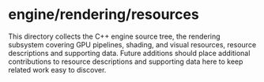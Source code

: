 # engine/rendering/resources

This directory collects the C++ engine source tree, the rendering subsystem covering GPU pipelines, shading, and visual resources, resource descriptions and supporting data.
Future additions should place additional contributions to resource descriptions and supporting data here to keep related work easy to discover.
